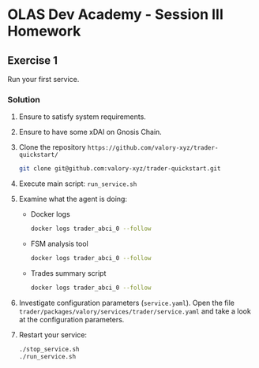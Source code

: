 # OLAS Dev Academy - Session III Homework

## Exercise 1

Run your first service.

### Solution

1. Ensure to satisfy system requirements.
2. Ensure to have some xDAI on Gnosis Chain.
3. Clone the repository `https://github.com/valory-xyz/trader-quickstart/`

    ```bash
    git clone git@github.com:valory-xyz/trader-quickstart.git
    ```

4. Execute main script: `run_service.sh`
5. Examine what the agent is doing:
   - Docker logs

        ```bash
        docker logs trader_abci_0 --follow 
        ```

   - FSM analysis tool

        ```bash
        docker logs trader_abci_0 --follow 
        ```

   - Trades summary script

        ```bash
        docker logs trader_abci_0 --follow 
        ```

6. Investigate configuration parameters (`service.yaml`). Open the file `trader/packages/valory/services/trader/service.yaml` and take a look at the configuration parameters.
7. Restart your service:

    ```bash
    ./stop_service.sh
    ./run_service.sh
    ```
